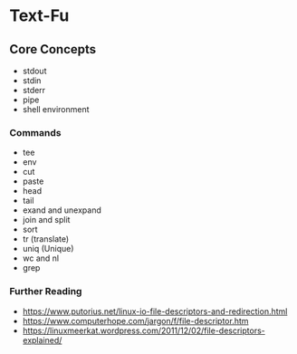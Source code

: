 # Text-Fu

## Core Concepts

- stdout
- stdin
- stderr
- pipe
- shell environment

### Commands

- tee
- env
- cut
- paste
- head
- tail
- exand and unexpand
- join and split
- sort
- tr (translate)
- uniq (Unique)
- wc and nl
- grep

### Further Reading

- https://www.putorius.net/linux-io-file-descriptors-and-redirection.html
- https://www.computerhope.com/jargon/f/file-descriptor.htm
- https://linuxmeerkat.wordpress.com/2011/12/02/file-descriptors-explained/